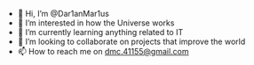- 👋 Hi, I’m @Dar1anMar1us
- 👀 I’m interested in how the Universe works
- 🌱 I’m currently learning anything related to IT
- 💞️ I’m looking to collaborate on projects that improve the world
- 📫 How to reach me on dmc.41155@gmail.com

<!---
Dar1anMar1us/Dar1anMar1us is a ✨ special ✨ repository because its `README.md` (this file) appears on your GitHub profile.
You can click the Preview link to take a look at your changes.
--->
